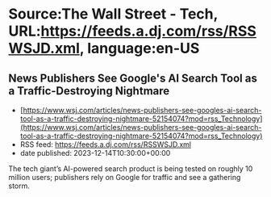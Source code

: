 # Source:The Wall Street - Tech, URL:https://feeds.a.dj.com/rss/RSSWSJD.xml, language:en-US

## News Publishers See Google's AI Search Tool as a Traffic-Destroying Nightmare
 - [https://www.wsj.com/articles/news-publishers-see-googles-ai-search-tool-as-a-traffic-destroying-nightmare-52154074?mod=rss_Technology](https://www.wsj.com/articles/news-publishers-see-googles-ai-search-tool-as-a-traffic-destroying-nightmare-52154074?mod=rss_Technology)
 - RSS feed: https://feeds.a.dj.com/rss/RSSWSJD.xml
 - date published: 2023-12-14T10:30:00+00:00

The tech giant’s AI-powered search product is being tested on roughly 10 million users; publishers rely on Google for traffic and see a gathering storm.


